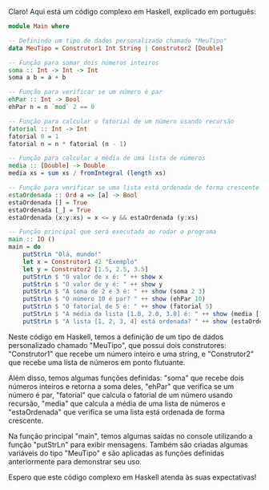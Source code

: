 Claro! Aqui está um código complexo em Haskell, explicado em português:

```haskell
module Main where

-- Definindo um tipo de dados personalizado chamado "MeuTipo"
data MeuTipo = Construtor1 Int String | Construtor2 [Double]

-- Função para somar dois números inteiros
soma :: Int -> Int -> Int
soma a b = a + b

-- Função para verificar se um número é par
ehPar :: Int -> Bool
ehPar n = n `mod` 2 == 0

-- Função para calcular o fatorial de um número usando recursão
fatorial :: Int -> Int
fatorial 0 = 1
fatorial n = n * fatorial (n - 1)

-- Função para calcular a média de uma lista de números
media :: [Double] -> Double
media xs = sum xs / fromIntegral (length xs)

-- Função para verificar se uma lista está ordenada de forma crescente
estaOrdenada :: Ord a => [a] -> Bool
estaOrdenada [] = True
estaOrdenada [_] = True
estaOrdenada (x:y:xs) = x <= y && estaOrdenada (y:xs)

-- Função principal que será executada ao rodar o programa
main :: IO ()
main = do
    putStrLn "Olá, mundo!"
    let x = Construtor1 42 "Exemplo"
    let y = Construtor2 [1.5, 2.5, 3.5]
    putStrLn $ "O valor de x é: " ++ show x
    putStrLn $ "O valor de y é: " ++ show y
    putStrLn $ "A soma de 2 e 3 é: " ++ show (soma 2 3)
    putStrLn $ "O número 10 é par? " ++ show (ehPar 10)
    putStrLn $ "O fatorial de 5 é: " ++ show (fatorial 5)
    putStrLn $ "A média da lista [1.0, 2.0, 3.0] é: " ++ show (media [1.0, 2.0, 3.0])
    putStrLn $ "A lista [1, 2, 3, 4] está ordenada? " ++ show (estaOrdenada [1, 2, 3, 4])
```

Neste código em Haskell, temos a definição de um tipo de dados personalizado chamado "MeuTipo", que possui dois construtores: "Construtor1" que recebe um número inteiro e uma string, e "Construtor2" que recebe uma lista de números em ponto flutuante.

Além disso, temos algumas funções definidas: "soma" que recebe dois números inteiros e retorna a soma deles, "ehPar" que verifica se um número é par, "fatorial" que calcula o fatorial de um número usando recursão, "media" que calcula a média de uma lista de números e "estaOrdenada" que verifica se uma lista está ordenada de forma crescente.

Na função principal "main", temos algumas saídas no console utilizando a função "putStrLn" para exibir mensagens. Também são criadas algumas variáveis do tipo "MeuTipo" e são aplicadas as funções definidas anteriormente para demonstrar seu uso.

Espero que este código complexo em Haskell atenda às suas expectativas!